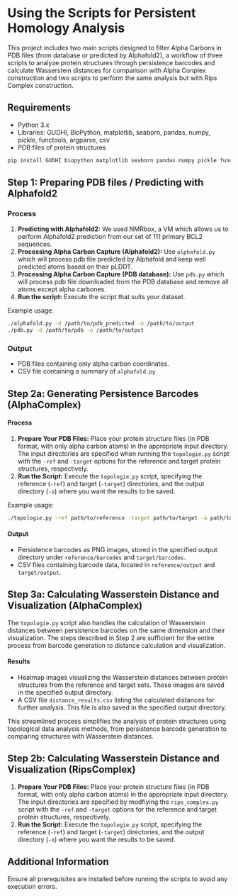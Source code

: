# Using the Scripts for Persistent Homology Analysis

This project includes two main scripts designed to filter Alpha Carbons in PDB files (from database or predicted by Alphafold2), a workflow of three scripts to analyze protein structures through persistence barcodes and calculate Wasserstein distances for comparison with Alpha Conplex construction and two scripts to perform the same analysis but with Rips Complex construction.

## Requirements

- Python 3.x
- Libraries: GUDHI, BioPython, matplotlib, seaborn, pandas, numpy, pickle, functools, argparse, csv
- PDB files of protein structures

```bash
pip install GUDHI biopython matplotlib seaborn pandas numpy pickle functools argparse csv
```

## Step 1: Preparing PDB files / Predicting with Alphafold2

### Process

1. **Predicting with Alphafold2:** We used NMRbox, a VM which allows us to perform Alphafold2 prediction from our set of 111 primary BCL2 sequences.
2. **Processing Alpha Carbon Capture (Alphafold2):** Use `alphafold.py` which will process pdb file predicted by Alphafold and keep well predicted atoms based on their pLDDT.
3. **Processing Alpha Carbon Capture (PDB database):** Use `pdb.py` which will process pdb file downloaded from the PDB database and remove all atoms except alpha carbones.
4. **Run the script:** Execute the script that suits your dataset.

Example usage:

```bash
./alphafold.py -d /path/to/pdb_predicted -o /path/to/output
./pdb.py -d /path/to/pdb -o /path/to/output
```

### Output

- PDB files containing only alpha carbon coordinates.
- CSV file containing a summary of `alphafold.py`

## Step 2a: Generating Persistence Barcodes (AlphaComplex)

#### Process

1. **Prepare Your PDB Files:** Place your protein structure files (in PDB format, with only alpha carbon atoms) in the appropriate input directory. The input directories are specified when running the `topologie.py` script with the `-ref` and `-target` options for the reference and target protein structures, respectively.
2. **Run the Script:** Execute the `topologie.py` script, specifying the reference (`-ref`) and target (`-target`) directories, and the output directory (`-o`) where you want the results to be saved.

Example usage:

```bash
./topologie.py -ref path/to/reference -target path/to/target -o path/to/output
```

#### Output

- Persistence barcodes as PNG images, stored in the specified output directory under `reference/barcodes` and `target/barcodes`.
- CSV files containing barcode data, located in `reference/output` and `target/output`.

## Step 3a: Calculating Wasserstein Distance and Visualization (AlphaComplex)

The `topologie.py` script also handles the calculation of Wasserstein distances between persistence barcodes on the same dimension and their visualization. The steps described in Step 2 are sufficient for the entire process from barcode generation to distance calculation and visualization.

#### Results

- Heatmap images visualizing the Wasserstein distances between protein structures from the reference and target sets. These images are saved in the specified output directory.
- A CSV file `distance_results.csv` listing the calculated distances for further analysis. This file is also saved in the specified output directory.

This streamlined process simplifies the analysis of protein structures using topological data analysis methods, from persistence barcode generation to comparing structures with Wasserstein distances.

## Step 2b: Calculating Wasserstein Distance and Visualization (RipsComplex)

1. **Prepare Your PDB Files:** Place your protein structure files (in PDB format, with only alpha carbon atoms) in the appropriate input directory. The input directories are specified by modfiying the `rips_complex.py` script with the `-ref` and `-target` options for the reference and target protein structures, respectively.
2. **Run the Script:** Execute the `topologie.py` script, specifying the reference (`-ref`) and target (`-target`) directories, and the output directory (`-o`) where you want the results to be saved.

## Additional Information

Ensure all prerequisites are installed before running the scripts to avoid any execution errors.
